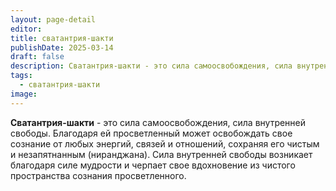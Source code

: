 ```yaml
---
layout: page-detail
editor: 
title: сватантрия-шакти
publishDate: 2025-03-14
draft: false
description: Сватантрия-шакти - это сила самоосвобождения, сила внутренней свободы. Благодаря ей просветленный может освобождать свое сознание от любых энергий, связей и отношений, сохраняя его чистым и незапятнанным.
tags:
  - сватантрия-шакти
image:
---
```

**Сватантрия-шакти** - это сила самоосвобождения, сила внутренней свободы. Благодаря ей просветленный может освобождать свое сознание от любых энергий, связей и отношений, сохраняя его чистым и незапятнанным (ниранджана). Сила внутренней свободы возникает благодаря силе мудрости и черпает свое вдохновение из чистого пространства сознания просветленного.